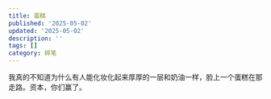 ```yaml
---
title: 蛋糕
published: '2025-05-02'
updated: '2025-05-02'
description: ''
tags: []
category: 碎笔
---
```


我真的不知道为什么有人能化妆化起来厚厚的一层和奶油一样，脸上一个蛋糕在那走路。资本，你们赢了。